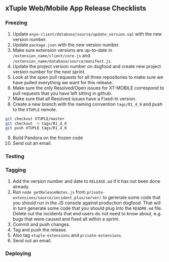 ## xTuple Web/Mobile App Release Checklists

### Freezing

1. Update `enyo-client/database/source/update_version.sql` with the new version number.
2. Update `package.json` with the new version number.
3. Make sure extension versions are up-to-date in `/extension_name/client/core.js` and 
  `/extension_name/database/source/manifest.js`.
4. Update the project version number on dogfood and create new project version number for the next sprint.
5. Look at the open pull requests for all three repositories to make sure we have pulled everything
  we want for this release.
6. Make sure the only Resolved/Open issues for XT-MOBILE correspond to pull requests that
  you have left sitting in github.
7. Make sure that all Resolved <Not Open> issues have a Fixed-In version.
8. Create a new branch with the naming convention `tags/R1_4_0` and push to the `XTUPLE` remote.

  ```bash
  git checkout XTUPLE/master
  git checkout -b tags/R1_4_0
  git push XTUPLE tags/R1_4_0
  ```

9. Build Pandora on the frozen code
10. Send out an email.

### Testing



### Tagging

1. Add the version number and date to `RELEASE.md` if it has not been done already.
2. Run `node getReleaseNotes.js` from `private-extensions/source/incident_plus/server/` to generate 
  some code that you should run in the JS console against production dogfood. That will in turn 
  generate some code that you should plug into the `README.md` file. Delete out the incidents that 
  end users do not need to know about, e.g. bugs that were caused and fixed all within a sprint.
3. Commit and push changes.
4. Tag and push the release.
5. Also tag `xtuple-extensions` and `private-extensions`.
6. Send out an email.

### Deploying

